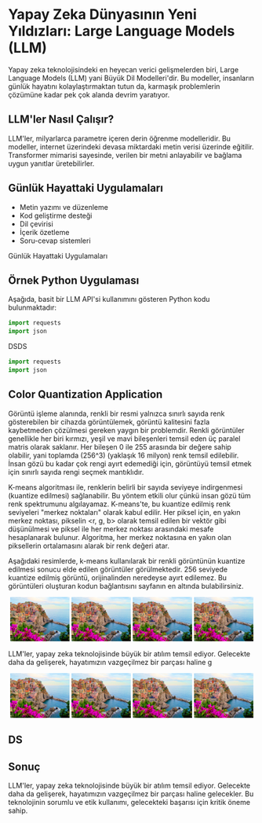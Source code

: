



# Yapay Zeka Dünyasının Yeni Yıldızları: Large Language Models (LLM)

Yapay zeka teknolojisindeki en heyecan verici gelişmelerden biri, Large Language Models (LLM) yani Büyük Dil Modelleri'dir. Bu modeller, insanların günlük hayatını kolaylaştırmaktan tutun da, karmaşık problemlerin çözümüne kadar pek çok alanda devrim yaratıyor.

## LLM'ler Nasıl Çalışır?

LLM'ler, milyarlarca parametre içeren derin öğrenme modelleridir. Bu modeller, internet üzerindeki devasa miktardaki metin verisi üzerinde eğitilir. Transformer mimarisi sayesinde, verilen bir metni anlayabilir ve bağlama uygun yanıtlar üretebilirler.

## Günlük Hayattaki Uygulamaları

- Metin yazımı ve düzenleme
- Kod geliştirme desteği
- Dil çevirisi
- İçerik özetleme
- Soru-cevap sistemleri

Günlük Hayattaki Uygulamaları

## Örnek Python Uygulaması

Aşağıda, basit bir LLM API'si kullanımını gösteren Python kodu bulunmaktadır:

```python
import requests
import json
```

DSDS

```python
import requests
import json
```

## Color Quantization Application

Görüntü işleme alanında, renkli bir resmi yalnızca sınırlı sayıda renk gösterebilen bir cihazda görüntülemek, görüntü kalitesini fazla kaybetmeden çözülmesi gereken yaygın bir problemdir. Renkli görüntüler genellikle her biri kırmızı, yeşil ve mavi bileşenleri temsil eden üç paralel matris olarak saklanır. Her bileşen 0 ile 255 arasında bir değere sahip olabilir, yani toplamda \(256^3\) (yaklaşık 16 milyon) renk temsil edilebilir. İnsan gözü bu kadar çok rengi ayırt edemediği için, görüntüyü temsil etmek için sınırlı sayıda rengi seçmek mantıklıdır.

K-means algoritması ile, renklerin belirli bir sayıda seviyeye indirgenmesi (kuantize edilmesi) sağlanabilir. Bu yöntem etkili olur çünkü insan gözü tüm renk spektrumunu algılayamaz. K-means'te, bu kuantize edilmiş renk seviyeleri "merkez noktaları" olarak kabul edilir. Her piksel için, en yakın merkez noktası, pikselin <r, g, b> olarak temsil edilen bir vektör gibi düşünülmesi ve piksel ile her merkez noktası arasındaki mesafe hesaplanarak bulunur. Algoritma, her merkez noktasına en yakın olan piksellerin ortalamasını alarak bir renk değeri atar.

Aşağıdaki resimlerde, k-means kullanılarak bir renkli görüntünün kuantize edilmesi sonucu elde edilen görüntüler görülmektedir. 256 seviyede kuantize edilmiş görüntü, orijinalinden neredeyse ayırt edilemez. Bu görüntüleri oluşturan kodun bağlantısını sayfanın en altında bulabilirsiniz.





<p align="center">
    <img src="Kmeans_orig.jpg" alt="Resim 1" width="24%">
    <img src="Kmeans_orig.jpg" alt="Resim 2" width="24%">
    <img src="Kmeans_orig.jpg" alt="Resim 3" width="24%">
    <img src="Kmeans_orig.jpg" alt="Resim 4" width="24%">
</p>

LLM'ler, yapay zeka teknolojisinde büyük bir atılım temsil ediyor. Gelecekte daha da gelişerek, hayatımızın vazgeçilmez bir parçası haline g



<p align="center">
    <a href="Kmeans_orig.jpg" target="_blank"><img src="Kmeans_orig.jpg" alt="Resim 1" width="24%"></a>
    <a href="Kmeans_orig.jpg" target="_blank"><img src="Kmeans_orig.jpg" alt="Resim 2" width="24%"></a>
    <a href="Kmeans_orig.jpg" target="_blank"><img src="Kmeans_orig.jpg" alt="Resim 3" width="24%"></a>
    <a href="Kmeans_orig.jpg" target="_blank"><img src="Kmeans_orig.jpg" alt="Resim 4" width="24%"></a>
</p>

## DS

## Sonuç

LLM'ler, yapay zeka teknolojisinde büyük bir atılım temsil ediyor. Gelecekte daha da gelişerek, hayatımızın vazgeçilmez bir parçası haline gelecekler. Bu teknolojinin sorumlu ve etik kullanımı, gelecekteki başarısı için kritik öneme sahip.
